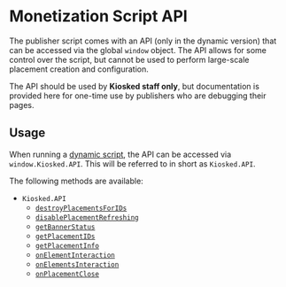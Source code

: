 # Monetization Script API

The publisher script comes with an API (only in the dynamic version) that can be accessed via the global `window` object. The API allows for some control over the script, but cannot be used to perform large-scale placement creation and configuration.

The API should be used by **Kiosked staff only**, but documentation is provided here for one-time use by publishers who are debugging their pages.

## Usage

When running a [dynamic script](script/introduction_dynamic.md), the API can be accessed via `window.Kiosked.API`. This will be referred to in short as `Kiosked.API`.

The following methods are available:

 * `Kiosked.API`
   * [`destroyPlacementsForIDs`](script/api_destroyplacementsforids.md)
   * [`disablePlacementRefreshing`](script/api_disableplacementrefreshing.md)
   * [`getBannerStatus`](script/api_getbannerstatus.md)
   * [`getPlacementIDs`](script/api_getplacementids.md)
   * [`getPlacementInfo`](script/api_getplacementinfo.md)
   * [`onElementInteraction`](script/api_onelementinteraction.md)
   * [`onElementsInteraction`](script/api_onelementsinteraction.md)
   * [`onPlacementClose`](script/api_onplacementclose.md)
